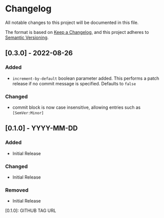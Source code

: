 # Changelog

All notable changes to this project will be documented in this file.

The format is based on [Keep a Changelog](https://keepachangelog.com/en/1.0.0/),
and this project adheres to [Semantic Versioning](https://semver.org/spec/v2.0.0.html).

## [0.3.0] - 2022-08-26

### Added

- `increment-by-default` boolean parameter added.  This performs a patch release if no commit message is specified. Defaults to `false`

### Changed

- commit block is now case insensitive, allowing entries such as `[SemVer:Minor]`

## [0.1.0] - YYYY-MM-DD

### Added

- Initial Release

### Changed

- Initial Release

### Removed

- Initial Release

[0.1.0]: GITHUB TAG URL
